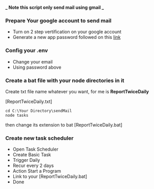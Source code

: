 **_ Note this script only send mail using gmail _**

### Prepare Your google account to send mail

- Turn on 2 step vertification on your google account   
- Generate a new app password followed on this [link](https://myaccount.google.com/apppasswords)

### Config your .env 

- Change your email
- Using password above

### Create a bat file with your node directories in it

Create txt file name whatever you want, for me is **ReportTwiceDaily**

[ReportTwiceDaily.txt]

```
cd C:\Your Directory\sendMail
node tasks

```

then change its extension to bat [ReportTwiceDaily.bat]

### Create new task scheduler

- Open Task Scheduler
- Create Basic Task
- Trigger Daily
- Recur every 2 days
- Action Start a Program
- Link to your [ReportTwiceDaily.bat]
- Done
